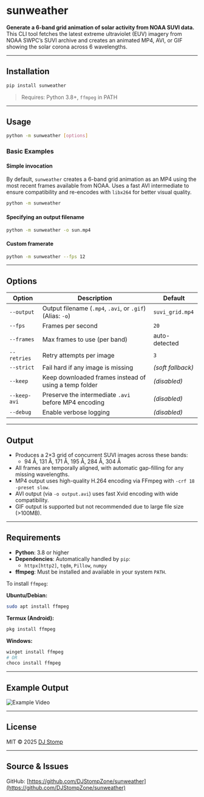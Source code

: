 # sunweather

**Generate a 6-band grid animation of solar activity from NOAA SUVI data.**  
This CLI tool fetches the latest extreme ultraviolet (EUV) imagery from NOAA SWPC’s SUVI archive and creates an animated MP4, AVI, or GIF showing the solar corona across 6 wavelengths.

---

## Installation

```bash
pip install sunweather
```

> Requires: Python 3.8+, `ffmpeg` in PATH

---

## Usage

```bash
python -m sunweather [options]
```

### Basic Examples

#### Simple invocation

By default, `sunweather` creates a 6-band grid animation as an MP4 using the most recent frames available from NOAA. Uses a fast AVI intermediate to ensure compatibility and re-encodes with `libx264` for better visual quality.

```bash
python -m sunweather
```

#### Specifying an output filename

```bash
python -m sunweather -o sun.mp4
```

#### Custom framerate

```bash
python -m sunweather --fps 12
```

---


## Options

| Option               | Description                                                  | Default             |
|----------------------|--------------------------------------------------------------|---------------------|
| `--output`       | Output filename (`.mp4`, `.avi`, or `.gif`) (Alias: `-o`)        | `suvi_grid.mp4`     |
| `--fps`              | Frames per second                                            | `20`                |
| `--frames`           | Max frames to use (per band)                                 | auto-detected       |
| `--retries`          | Retry attempts per image                                     | `3`                 |
| `--strict`           | Fail hard if any image is missing                            | _(soft fallback)_   |
| `--keep`             | Keep downloaded frames instead of using a temp folder        | _(disabled)_        |
| `--keep-avi`         | Preserve the intermediate `.avi` before MP4 encoding         | _(disabled)_        |
| `--debug`            | Enable verbose logging                                       | _(disabled)_        |

---

## Output

- Produces a 2×3 grid of concurrent SUVI images across these bands:
  - 94 Å, 131 Å, 171 Å, 195 Å, 284 Å, 304 Å
- All frames are temporally aligned, with automatic gap-filling for any missing wavelengths.
- MP4 output uses high-quality H.264 encoding via FFmpeg with `-crf 18 -preset slow`.
- AVI output (via `-o output.avi`) uses fast Xvid encoding with wide compatibility.
- GIF output is supported but not recommended due to large file size (>100MB).

---

## Requirements

- **Python**: 3.8 or higher
- **Dependencies**: Automatically handled by `pip`:
  - `httpx[http2]`, `tqdm`, `Pillow`, `numpy`
- **ffmpeg**: Must be installed and available in your system `PATH`.

To install `ffmpeg`:

**Ubuntu/Debian:**

```bash
sudo apt install ffmpeg
```

**Termux (Android):**

```bash
pkg install ffmpeg
```

**Windows:**
```ps1
winget install ffmpeg
# OR
choco install ffmpeg
```
---

## Example Output

![Example Video](https://i.imgur.com/3Vt35bU.gif)

---

## License

MIT © 2025 [DJ Stomp](https://github.com/DJStompZone)

---

## Source & Issues

GitHub: [https://github.com/DJStompZone/sunweather](https://github.com/DJStompZone/sunweather)
